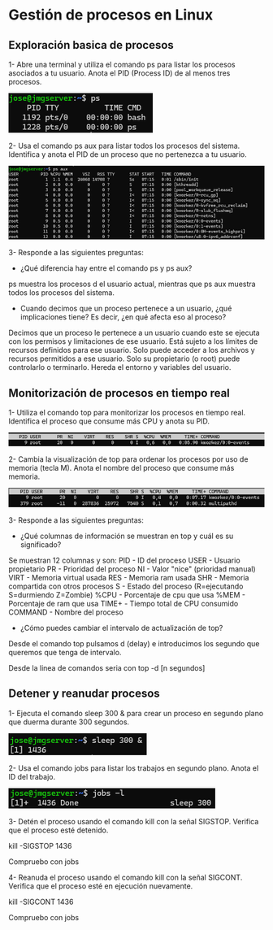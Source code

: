 # Gestión de procesos en Linux

## Exploración basica de procesos

1- Abre una terminal y utiliza el comando ps para listar los procesos asociados a tu usuario. Anota el PID (Process ID) de al menos tres procesos.

![ps](..\Imagenes\ps.png)

2- Usa el comando ps aux para listar todos los procesos del sistema. Identifica y anota el PID de un proceso que no pertenezca a tu usuario.

![psaux](..\Imagenes\psaux.png)

3- Responde a las siguientes preguntas:

- ¿Qué diferencia hay entre el comando ps y ps aux?

ps muestra los procesos d el usuario actual, mientras que ps aux muestra todos los procesos del sistema.

- Cuando decimos que un proceso pertenece a un usuario, ¿qué implicaciones tiene? Es decir, ¿en qué afecta eso al proceso?

Decimos que un proceso le pertenece a un usuario cuando este se ejecuta con los permisos y limitaciones de ese usuario. Está sujeto a los límites de recursos definidos para ese usuario. Solo puede acceder a los archivos y recursos permitidos a ese usuario. Solo su propietario (o root) puede controlarlo o terminarlo. Hereda el entorno y variables del usuario.

## Monitorización de procesos en tiempo real

1- Utiliza el comando top para monitorizar los procesos en tiempo real. Identifica el proceso que consume más CPU y anota su PID.

![top](..\Imagenes\topram.png)

2- Cambia la visualización de top para ordenar los procesos por uso de memoria (tecla M). Anota el nombre del proceso que consume más memoria.

![top](..\Imagenes\topmem.png)

3- Responde a las siguientes preguntas:

- ¿Qué columnas de información se muestran en top y cuál es su significado?
  
Se muestran 12 columnas y son:
PID - ID del proceso
USER - Usuario propietario
PR - Prioridad del proceso
NI - Valor "nice" (prioridad manual)
VIRT - Memoria virtual usada
RES - Memoria ram usada
SHR - Memoria compartida con otros procesos
S - Estado del proceso (R=ejecutando S=durmiendo Z=Zombie)
%CPU - Porcentaje de cpu que usa
%MEM - Porcentaje de ram que usa
TIME+ - Tiempo total de CPU consumido
COMMAND - Nombre del proceso

- ¿Cómo puedes cambiar el intervalo de actualización de top?

Desde el comando top pulsamos d (delay) e introducimos los segundo que queremos que tenga de intervalo.

Desde la linea de comandos seria con top -d [n segundos]

## Detener y reanudar procesos

1- Ejecuta el comando sleep 300 & para crear un proceso en segundo plano que duerma durante 300 segundos.

![sleep](..\Imagenes\sleep.png)

2- Usa el comando jobs para listar los trabajos en segundo plano. Anota el ID del trabajo.

![jobs](..\Imagenes\jobs.png)

3- Detén el proceso usando el comando kill con la señal SIGSTOP. Verifica que el proceso esté detenido.

kill -SIGSTOP 1436

Compruebo con jobs

4- Reanuda el proceso usando el comando kill con la señal SIGCONT. Verifica que el proceso esté en ejecución nuevamente.

kill -SIGCONT 1436

Compruebo con jobs